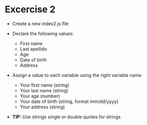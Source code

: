# Excercise 2

* Create a new index2.js file
* Declare the following values: 
  * First name
  * Last apellido
  * Age
  * Date of birth
  * Address
* Assign a value to each variable using the right variable name
  * Your first name (string)
  * Your last name (string)
  * Your age (number)
  * Your date of birth (string, format mm/dd/yyyy)
  * Your address (string)

* **TIP:** Use strings single or double quotes for strings